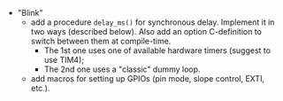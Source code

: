 * "Blink"
  * add a procedure `delay_ms()` for synchronous delay. Implement it in two ways (described below). Also add an option C-definition to switch between them at compile-time.
    * The 1st one uses one of available hardware timers (suggest to use TIM4);
    * The 2nd one uses a "classic" dummy loop.
  * add macros for setting up GPIOs (pin mode, slope control, EXTI, etc.). 
